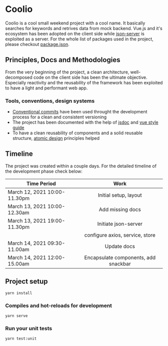 # Coolio

Coolio is a cool small weekend project with a cool name. It basically searches for keywords and retrives data from mock backend. Vue.js and it's ecosystem has been adopted on the client side while [json-server](https://github.com/typicode/json-server) is exploited as a server. For the whole list of packages used in the project, please checkout [package.json](https://github.com/mehmeteyupoglu/coolio/blob/main/package.json).

## Principles, Docs and Methodologies

From the very beginning of the project, a clean architecture, well-decomposed code on the client side has been the ultimate objective. Especially reactivity and the reusability of the framework has been exploited to have a light and performant web app.

### Tools, conventions, design systems

- [Conventional commits](www.conventionalcommits.org/) have been used throught the development process for a clean and consistent versioning
- The project has been documented with the help of [jsdoc](https://jsdoc.app/) and [vue style guide](https://vue-styleguidist.github.io/)
- To have a clean reusability of components and a solid reusable structure, [atomic design](https://bradfrost.com/blog/post/atomic-web-design/) principles helped

## Timeline

The project was created within a couple days. For the detailed timeline of the development phase check below:

| Time Period                  |                 Work                 |
| ---------------------------- | :----------------------------------: |
| March 12, 2021 10:00-11.30pm |        Initial setup, layout         |
| March 13, 2021 10:00-12.30am |           Add missing docs           |
| March 13, 2021 19:00-11.30pm |         Initiate json-server         |
|                              |   configure axios, service, store    |
| March 14, 2021 09:30-11.00am |             Update docs              |
| March 14, 2021 12:00-15.00am | Encapsulate components, add snackbar |

## Project setup

```
yarn install
```

### Compiles and hot-reloads for development

```
yarn serve
```

### Run your unit tests

```
yarn test:unit
```
